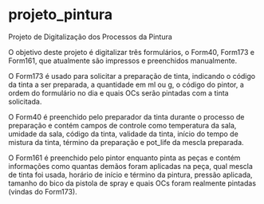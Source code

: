 # projeto_pintura

Projeto de Digitalização dos Processos da Pintura

O objetivo deste projeto é digitalizar três formulários, o Form40, Form173 e Form161, que atualmente são impressos e preenchidos manualmente. 

O Form173 é usado para solicitar a preparação de tinta, indicando o código da tinta a ser preparada, a quantidade em ml ou g, o código do pintor, a ordem do formulário no dia e quais OCs serão pintadas com a tinta solicitada.

O Form40 é preenchido pelo preparador da tinta durante o processo de preparação e contém campos de controle como temperatura da sala, umidade da sala, código da tinta, validade da tinta, início do tempo de mistura da tinta, término da preparação e pot_life da mescla preparada.

O Form161 é preenchido pelo pintor enquanto pinta as peças e contém informações como quantas demãos foram aplicadas na peça, qual mescla de tinta foi usada, horário de início e término da pintura, pressão aplicada, tamanho do bico da pistola de spray e quais OCs foram realmente pintadas (vindas do Form173).
